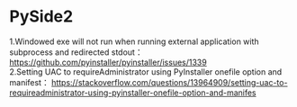 # PySide2
1.Windowed exe will not run when running external application with subprocess and redirected stdout：  
https://github.com/pyinstaller/pyinstaller/issues/1339  
2.Setting UAC to requireAdministrator using PyInstaller onefile option and manifest：
https://stackoverflow.com/questions/13964909/setting-uac-to-requireadministrator-using-pyinstaller-onefile-option-and-manifes  
